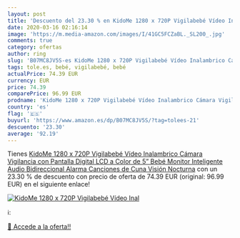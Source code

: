 ```yaml
---
layout: post
title: 'Descuento del 23.30 % en KidoMe 1280 x 720P Vigilabebé Vídeo Inal'
date: 2020-03-16 02:16:14
image: 'https://m.media-amazon.com/images/I/41GC5FCZaBL._SL200_.jpg'
comments: true
category: ofertas
author: ring
slug: 'B07MC8JV5S-es KidoMe 1280 x 720P Vigilabebé Vídeo Inalambrico Cámara...'
tags: tole.es, bebé, vigilabebé, bebé
actualPrice: 74.39 EUR
currency: EUR
price: 74.39
comparePrice: 96.99 EUR
prodname: 'KidoMe 1280 x 720P Vigilabebé Vídeo Inalambrico Cámara Vigilancia con Pantalla Digital LCD a Color de 5” Bebé Monitor Inteligente Audio Bidireccional Alarma Canciones de Cuna Visión Nocturna'
country: 'es'
flag: '🇪🇸'
buyurl: 'https://www.amazon.es/dp/B07MC8JV5S/?tag=tolees-21'
descuento: '23.30'
average: '92.19'
---
```


Tienes [KidoMe 1280 x 720P Vigilabebé Vídeo Inalambrico Cámara Vigilancia con Pantalla Digital LCD a Color de 5” Bebé Monitor Inteligente Audio Bidireccional Alarma Canciones de Cuna Visión Nocturna](https://www.amazon.es/dp/B07MC8JV5S/?tag=tolees-21) con un 23.30 % de descuento con precio de oferta de 74.39 EUR (original: 96.99 EUR) en el siguiente enlace!

[![KidoMe 1280 x 720P Vigilabebé Vídeo Inal](https://m.media-amazon.com/images/I/41GC5FCZaBL._SL200_.jpg)](https://www.amazon.es/dp/B07MC8JV5S/?tag=tolees-21)

ℹ️:


[🛒 Accede a la oferta!!](https://www.amazon.es/dp/B07MC8JV5S/?tag=tolees-21)
